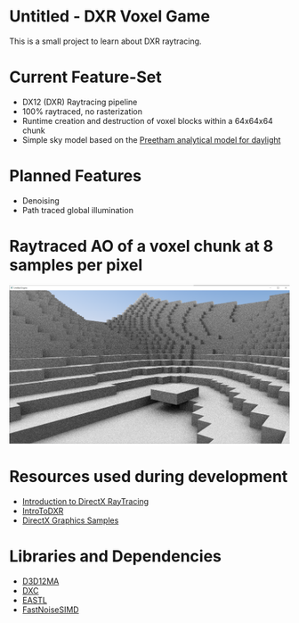 # Untitled - DXR Voxel Game
This is a small project to learn about DXR raytracing.

# Current Feature-Set
- DX12 (DXR) Raytracing pipeline
- 100% raytraced, no rasterization
- Runtime creation and destruction of voxel blocks within a 64x64x64 chunk
- Simple sky model based on the [Preetham analytical model for daylight](https://www.cs.utah.edu/~shirley/papers/sunsky/sunsky.pdf)

# Planned Features
- Denoising
- Path traced global illumination

# Raytraced AO of a voxel chunk at 8 samples per pixel
![](Media/AO.png)

# Resources used during development
- [Introduction to DirectX RayTracing ](http://intro-to-dxr.cwyman.org/)
- [IntroToDXR](https://github.com/acmarrs/IntroToDXR)
- [DirectX Graphics Samples](https://github.com/Microsoft/DirectX-Graphics-Samples)

# Libraries and Dependencies
- [D3D12MA](https://github.com/GPUOpen-LibrariesAndSDKs/D3D12MemoryAllocator)
- [DXC](https://github.com/microsoft/DirectXShaderCompiler)
- [EASTL](https://github.com/electronicarts/EASTL)
- [FastNoiseSIMD](https://github.com/Auburns/FastNoiseSIMD)
